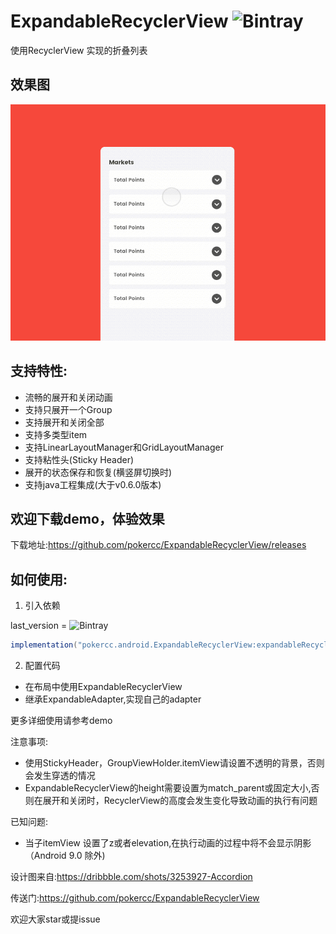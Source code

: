 # ExpandableRecyclerView ![Bintray](https://img.shields.io/bintray/v/pokercc/android/ExpandableRecyclerView)
使用RecyclerView 实现的折叠列表

## 效果图

![](./img/accordion.gif)

## 支持特性:
- 流畅的展开和关闭动画
- 支持只展开一个Group
- 支持展开和关闭全部
- 支持多类型item
- 支持LinearLayoutManager和GridLayoutManager
- 支持粘性头(Sticky Header)
- 展开的状态保存和恢复(横竖屏切换时)
- 支持java工程集成(大于v0.6.0版本)

## 欢迎下载demo，体验效果
下载地址:https://github.com/pokercc/ExpandableRecyclerView/releases

## 如何使用:
1. 引入依赖

last_version = ![Bintray](https://img.shields.io/bintray/v/pokercc/android/ExpandableRecyclerView)

```gradle
implementation("pokercc.android.ExpandableRecyclerView:expandableRecyclerView:${last_version}")

```

2. 配置代码
- 在布局中使用ExpandableRecyclerView
- 继承ExpandableAdapter,实现自己的adapter

更多详细使用请参考demo

注意事项:
- 使用StickyHeader，GroupViewHolder.itemView请设置不透明的背景，否则会发生穿透的情况
- ExpandableRecyclerView的height需要设置为match_parent或固定大小,否则在展开和关闭时，RecyclerView的高度会发生变化导致动画的执行有问题 

已知问题:
- 当子itemView 设置了z或者elevation,在执行动画的过程中将不会显示阴影（Android 9.0 除外)




设计图来自:https://dribbble.com/shots/3253927-Accordion

传送门:https://github.com/pokercc/ExpandableRecyclerView

欢迎大家star或提issue